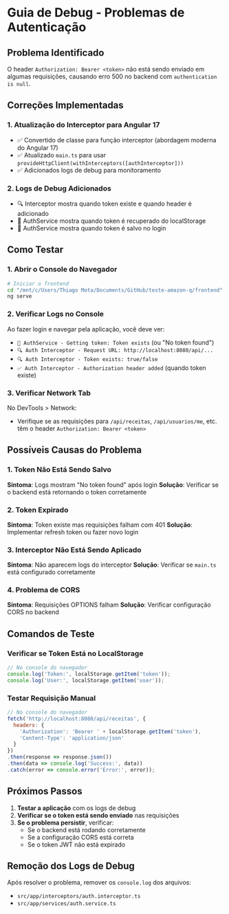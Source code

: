 # Guia de Debug - Problemas de Autenticação

## Problema Identificado
O header `Authorization: Bearer <token>` não está sendo enviado em algumas requisições, causando erro 500 no backend com `authentication is null`.

## Correções Implementadas

### 1. Atualização do Interceptor para Angular 17
- ✅ Convertido de classe para função interceptor (abordagem moderna do Angular 17)
- ✅ Atualizado `main.ts` para usar `provideHttpClient(withInterceptors([authInterceptor]))`
- ✅ Adicionados logs de debug para monitoramento

### 2. Logs de Debug Adicionados
- 🔍 Interceptor mostra quando token existe e quando header é adicionado
- 🔑 AuthService mostra quando token é recuperado do localStorage
- 💾 AuthService mostra quando token é salvo no login

## Como Testar

### 1. Abrir o Console do Navegador
```bash
# Iniciar o frontend
cd "/mnt/c/Users/Thiago Mota/Documents/GitHub/teste-amazon-q/frontend"
ng serve
```

### 2. Verificar Logs no Console
Ao fazer login e navegar pela aplicação, você deve ver:
- `🔑 AuthService - Getting token: Token exists` (ou "No token found")
- `🔍 Auth Interceptor - Request URL: http://localhost:8080/api/...`
- `🔍 Auth Interceptor - Token exists: true/false`
- `✅ Auth Interceptor - Authorization header added` (quando token existe)

### 3. Verificar Network Tab
No DevTools > Network:
- Verifique se as requisições para `/api/receitas`, `/api/usuarios/me`, etc. têm o header `Authorization: Bearer <token>`

## Possíveis Causas do Problema

### 1. Token Não Está Sendo Salvo
**Sintoma**: Logs mostram "No token found" após login
**Solução**: Verificar se o backend está retornando o token corretamente

### 2. Token Expirado
**Sintoma**: Token existe mas requisições falham com 401
**Solução**: Implementar refresh token ou fazer novo login

### 3. Interceptor Não Está Sendo Aplicado
**Sintoma**: Não aparecem logs do interceptor
**Solução**: Verificar se `main.ts` está configurado corretamente

### 4. Problema de CORS
**Sintoma**: Requisições OPTIONS falham
**Solução**: Verificar configuração CORS no backend

## Comandos de Teste

### Verificar se Token Está no LocalStorage
```javascript
// No console do navegador
console.log('Token:', localStorage.getItem('token'));
console.log('User:', localStorage.getItem('user'));
```

### Testar Requisição Manual
```javascript
// No console do navegador
fetch('http://localhost:8080/api/receitas', {
  headers: {
    'Authorization': 'Bearer ' + localStorage.getItem('token'),
    'Content-Type': 'application/json'
  }
})
.then(response => response.json())
.then(data => console.log('Success:', data))
.catch(error => console.error('Error:', error));
```

## Próximos Passos

1. **Testar a aplicação** com os logs de debug
2. **Verificar se o token está sendo enviado** nas requisições
3. **Se o problema persistir**, verificar:
   - Se o backend está rodando corretamente
   - Se a configuração CORS está correta
   - Se o token JWT não está expirado

## Remoção dos Logs de Debug

Após resolver o problema, remover os `console.log` dos arquivos:
- `src/app/interceptors/auth.interceptor.ts`
- `src/app/services/auth.service.ts`
